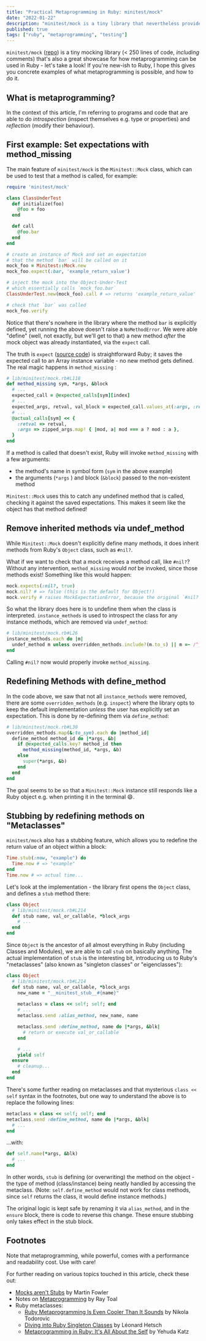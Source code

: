 ```yaml
---
title: "Practical Metaprogramming in Ruby: minitest/mock"
date: "2022-01-22"
description: "minitest/mock is a tiny library that nevertheless provides a wealth of examples for metaprogramming in Ruby - let's take a look!"
published: true
tags: ["ruby", "metaprogramming", "testing"]
---
```


`minitest/mock` ([repo](https://github.com/seattlerb/minitest/blob/v5.15.0/lib/minitest/mock.rb)) is a tiny mocking library (< 250 lines of code, _including_ comments) that's also a great showcase for how metaprogramming can be used in Ruby - let's take a look! If you're new-ish to Ruby, I hope this gives you concrete examples of what metaprogramming is possible, and how to do it.

## What is metaprogramming?
In the context of this article, I'm referring to programs and code that are able to do _introspection_ (inspect themselves e.g. type or properties) and _reflection_ (modify their behaviour).

## First example: Set expectations with method_missing
The main feature of `minitest/mock` is the `Minitest::Mock` class, which can be used to test that a method is called, for example:
```ruby
require 'minitest/mock'

class ClassUnderTest
  def initialize(foo)
    @foo = foo
  end

  def call
    @foo.bar
  end
end

# create an instance of Mock and set an expectation
# that the method `bar` will be called on it
mock_foo = Minitest::Mock.new
mock_foo.expect(:bar, 'example_return_value')

# inject the mock into the Object-Under-Test
# which essentially calls `mock_foo.bar`
ClassUnderTest.new(mock_foo).call # => returns 'example_return_value'

# check that `bar` was called
mock_foo.verify
```

Notice that there's nowhere in the library where the method `bar` is explicitly defined, yet running the above doesn't raise a `NoMethodError`. We were able "define" (well, not exactly, but we'll get to that) a new method _after_ the mock object was already instantiated, via the `expect` call.

The truth is `expect` ([source code](https://github.com/seattlerb/minitest/blob/v5.15.0/lib/minitest/mock.rb#L81-L92)) is straightforward Ruby; it saves the expected call to an Array instance variable - no new method gets defined. The real magic happens in `method_missing` :
```ruby
# lib/minitest/mock.rb#L118
def method_missing sym, *args, &block
  # ...
  expected_call = @expected_calls[sym][index]
  # ...
  expected_args, retval, val_block = expected_call.values_at(:args, :retval, :block)
  # ...
  @actual_calls[sym] << {
    :retval => retval,
    :args => zipped_args.map! { |mod, a| mod === a ? mod : a },
  }
end
```
If a method is called that doesn't exist, Ruby will invoke `method_missing` with a few arguments:
- the method's name in symbol form (`sym` in the above example)
- the arguments (`*args` ) and block (`&block`) passed to the non-existent method

`Minitest::Mock` uses this to catch any undefined method that is called, checking it against the saved expectations. This makes it seem like the object has that method defined!

## Remove inherited methods via undef_method
While `Minitest::Mock` doesn't explicitly define many methods, it does inherit methods from Ruby's `Object` class, such as `#nil?`.

What if we want to check that a mock receives a method call, like `#nil?`? Without any intervention, `method_missing` would _not_ be invoked, since those methods exist! Something like this would happen:
```ruby
mock.expects(:nil?, true)
mock.nil? # => false (this is the default for Object!)
mock.verify # raises MockExpectationError, because the original `#nil?` method is called instead of `method_missing`!
```

So what the library does here is to undefine them when the class is interpreted. `instance_methods` is used to introspect the class for any instance methods, which are removed via `undef_method`:
```ruby
# lib/minitest/mock.rb#L26
instance_methods.each do |m|
  undef_method m unless overridden_methods.include?(m.to_s) || m =~ /^__/
end
```

Calling `#nil?` now would properly invoke `method_missing`.

## Redefining Methods with define_method
In the code above, we saw that not all `instance_methods` were removed, there are some `overridden_methods` (e.g. `inspect`) where the library opts to keep the default implementation _unless_ the user has explicitly set an expectation. This is done by re-defining them via `define_method`:
```ruby
# lib/minitest/mock.rb#L30
overridden_methods.map(&:to_sym).each do |method_id|
  define_method method_id do |*args, &b|	
    if @expected_calls.key? method_id then
  	  method_missing(method_id, *args, &b)
    else
  	  super(*args, &b)
    end
  end
end
```
The goal seems to be so that a `Minitest::Mock` instance still responds like a Ruby object e.g. when printing it in the terminal 😄.

## Stubbing by redefining methods on "Metaclasses"
`minitest/mock` also has a stubbing feature, which allows you to redefine the return value of an object within a block:
```ruby
Time.stub(:now, "example") do
  Time.now # => "example"
end
Time.now # => actual time...
```

Let's look at the implementation - the library first opens the `Object` class, and defines a `stub` method there:
```ruby
class Object
  # lib/minitest/mock.rb#L214
  def stub name, val_or_callable, *block_args
    # ...
  end
end
```

Since `Object` is the ancestor of all almost everything in Ruby (including Classes and Modules), we are able to call `stub` on basically anything. The actual implementation of `stub` is the interesting bit, introducing us to Ruby's "metaclasses" (also known as "singleton classes" or "eigenclasses"):
```ruby
class Object
  # lib/minitest/mock.rb#L214
  def stub name, val_or_callable, *block_args
  	new_name = "__minitest_stub__#{name}"
	
  	metaclass = class << self; self; end
  	# ...
    metaclass.send :alias_method, new_name, name

  	metaclass.send :define_method, name do |*args, &blk|
	  # return or execute val_or_callable
	end

    # ...
    yield self
  ensure
    # cleanup...
  end
end
```

There's some further reading on metaclasses and that mysterious `class << self` syntax in the footnotes, but one way to understand the above is to replace the following lines:
```ruby
metaclass = class << self; self; end
metaclass.send :define_method, name do |*args, &blk|
  # ...
end
```

...with:
```ruby
def self.name(*args, &blk)
  # ...
end
```

In other words, `stub` is defining (or overwriting) the method on the object - the type of method (class/instance) being neatly handled by accessing the metaclass. (Note: `self.define_method` would not work for class methods, since `self` returns the class, it would define instance methods.)

The original logic is kept safe by renaming it via `alias_method`, and in the `ensure` block, there is code to reverse this change. These ensure stubbing only takes effect in the stub block.

## Footnotes
Note that metaprogramming, while powerful, comes with a performance and readability cost. Use with care!

For further reading on various topics touched in this article, check these out:
- [Mocks aren't Stubs](https://martinfowler.com/articles/mocksArentStubs.html) by Martin Fowler
- Notes on [Metaprogramming](https://cs.lmu.edu/~ray/notes/metaprogramming/) by Ray Toal
- Ruby metaclasses:
  - [Ruby Metaprogramming Is Even Cooler Than It Sounds](https://www.toptal.com/ruby/ruby-metaprogramming-cooler-than-it-sounds) by Nikola Todorovic
  - [Diving into Ruby Singleton Classes](https://medium.com/@leo_hetsch/demystifying-singleton-classes-in-ruby-caf3fa4c9d91) by Léonard Hetsch
  - [Metaprogramming in Ruby: It's All About the Self](https://yehudakatz.com/2009/11/15/metaprogramming-in-ruby-its-all-about-the-self/) by Yehuda Katz